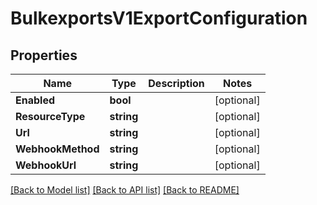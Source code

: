 # BulkexportsV1ExportConfiguration

## Properties

Name | Type | Description | Notes
------------ | ------------- | ------------- | -------------
**Enabled** | **bool** |  | [optional] 
**ResourceType** | **string** |  | [optional] 
**Url** | **string** |  | [optional] 
**WebhookMethod** | **string** |  | [optional] 
**WebhookUrl** | **string** |  | [optional] 

[[Back to Model list]](../README.md#documentation-for-models) [[Back to API list]](../README.md#documentation-for-api-endpoints) [[Back to README]](../README.md)



